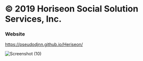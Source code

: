 # © 2019 Horiseon Social Solution Services, Inc.

### Website
https://pseudodjnn.github.io/Heriseon/


![Screenshot (10)](https://user-images.githubusercontent.com/105378214/179116138-c8b877d3-bd75-4db2-b741-9763e65fdb1e.png)
